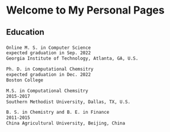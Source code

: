 # Welcome to My Personal Pages



## Education


### 
```markdown
Online M. S. in Computer Science 
expected graduation in Sep. 2022
Georgia Institute of Technology, Atlanta, GA, U.S.   
```
```markdown
Ph. D. in Computational Chemsitry 
expected graduation in Dec. 2022
Boston College
```
```markdown
M.S. in Computational Chemsitry
2015-2017
Southern Methodist University, Dallas, TX, U.S.
```

```markdown
B. S. in Chemistry and B. E. in Finance 
2011-2015 
China Agricultural University, Beijing, China

```

